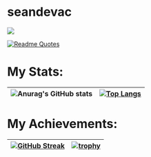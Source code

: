 # seandevac
![](https://komarev.com/ghpvc/?username=seandevac)

[![Readme Quotes](https://quotes-github-readme.vercel.app/api?type=horizontal&theme=dark)](https://github.com/piyushsuthar/github-readme-quotes)

# My Stats:
| ![Anurag's GitHub stats](https://github-readme-stats.vercel.app/api?username=seandevac&show_icons=true&theme=dark) | [![Top Langs](https://github-readme-stats.vercel.app/api/top-langs/?username=seandevac&theme=dark)](https://github.com/anuraghazra/github-readme-stats) |
| ------------- | ------------- |

# My Achievements:
| [![GitHub Streak](https://github-readme-streak-stats.herokuapp.com?user=seandevac&theme=dark&date_format=M%20j%5B%2C%20Y%5D)](https://git.io/streak-stats) | [![trophy](https://github-profile-trophy.vercel.app/?username=seandevac&theme=juicyfresh)](https://github.com/ryo-ma/github-profile-trophy) |
| ------------- | ------------- |
